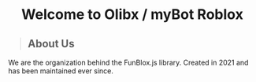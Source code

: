 <h1 align="center"> Welcome to Olibx / myBot Roblox</h1>

> ## About Us
We are the organization behind the FunBlox.js library. Created in 2021 and has been maintained ever since.
